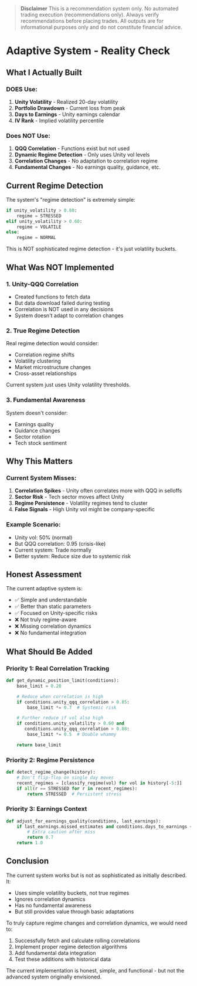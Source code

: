 > **Disclaimer**
> This is a recommendation system only. No automated trading execution (recommendations only). Always verify recommendations before placing trades. All outputs are for informational purposes only and do not constitute financial advice.

# Adaptive System - Reality Check

## What I Actually Built

### DOES Use:
1. **Unity Volatility** - Realized 20-day volatility
2. **Portfolio Drawdown** - Current loss from peak
3. **Days to Earnings** - Unity earnings calendar
4. **IV Rank** - Implied volatility percentile

### Does NOT Use:
1. **QQQ Correlation** - Functions exist but not used
2. **Dynamic Regime Detection** - Only uses Unity vol levels
3. **Correlation Changes** - No adaptation to correlation regime
4. **Fundamental Changes** - No earnings quality, guidance, etc.

## Current Regime Detection

The system's "regime detection" is extremely simple:
```python
if unity_volatility > 0.80:
    regime = STRESSED
elif unity_volatility > 0.60:
    regime = VOLATILE
else:
    regime = NORMAL
```

This is NOT sophisticated regime detection - it's just volatility buckets.

## What Was NOT Implemented

### 1. Unity-QQQ Correlation
- Created functions to fetch data
- But data download failed during testing
- Correlation is NOT used in any decisions
- System doesn't adapt to correlation changes

### 2. True Regime Detection
Real regime detection would consider:
- Correlation regime shifts
- Volatility clustering
- Market microstructure changes
- Cross-asset relationships

Current system just uses Unity volatility thresholds.

### 3. Fundamental Awareness
System doesn't consider:
- Earnings quality
- Guidance changes
- Sector rotation
- Tech stock sentiment

## Why This Matters

### Current System Misses:
1. **Correlation Spikes** - Unity often correlates more with QQQ in selloffs
2. **Sector Risk** - Tech sector moves affect Unity
3. **Regime Persistence** - Volatility regimes tend to cluster
4. **False Signals** - High Unity vol might be company-specific

### Example Scenario:
- Unity vol: 50% (normal)
- But QQQ correlation: 0.95 (crisis-like)
- Current system: Trade normally
- Better system: Reduce size due to systemic risk

## Honest Assessment

The current adaptive system is:
- ✅ Simple and understandable
- ✅ Better than static parameters
- ✅ Focused on Unity-specific risks
- ❌ Not truly regime-aware
- ❌ Missing correlation dynamics
- ❌ No fundamental integration

## What Should Be Added

### Priority 1: Real Correlation Tracking
```python
def get_dynamic_position_limit(conditions):
    base_limit = 0.20

    # Reduce when correlation is high
    if conditions.unity_qqq_correlation > 0.85:
        base_limit *= 0.7  # Systemic risk

    # Further reduce if vol also high
    if conditions.unity_volatility > 0.60 and
       conditions.unity_qqq_correlation > 0.80:
        base_limit *= 0.5  # Double whammy

    return base_limit
```

### Priority 2: Regime Persistence
```python
def detect_regime_change(history):
    # Don't flip-flop on single day moves
    recent_regimes = [classify_regime(vol) for vol in history[-5:]]
    if all(r == STRESSED for r in recent_regimes):
        return STRESSED  # Persistent stress
```

### Priority 3: Earnings Context
```python
def adjust_for_earnings_quality(conditions, last_earnings):
    if last_earnings.missed_estimates and conditions.days_to_earnings < 30:
        # Extra caution after miss
        return 0.7
    return 1.0
```

## Conclusion

The current system works but is not as sophisticated as initially described. It:
- Uses simple volatility buckets, not true regimes
- Ignores correlation dynamics
- Has no fundamental awareness
- But still provides value through basic adaptations

To truly capture regime changes and correlation dynamics, we would need to:
1. Successfully fetch and calculate rolling correlations
2. Implement proper regime detection algorithms
3. Add fundamental data integration
4. Test these additions with historical data

The current implementation is honest, simple, and functional - but not the advanced system originally envisioned.
